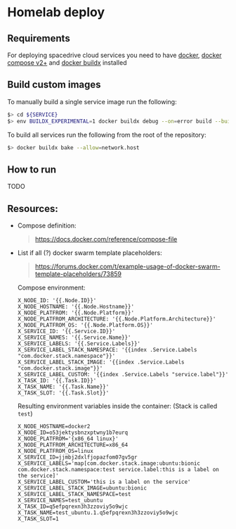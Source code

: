 # Homelab deploy

## Requirements

For deploying spacedrive cloud services you need to have [docker](https://docs.docker.com/engine/install/), [docker compose v2+](https://docs.docker.com/compose/install/) and [docker buildx](https://docs.docker.com/build/architecture/#install-buildx) installed

## Build custom images

To manually build a single service image run the following:

```sh
$> cd ${SERVICE}
$> env BUILDX_EXPERIMENTAL=1 docker buildx debug --on=error build --build-context utilities=../../utilities --tag ghcr.io/heavenvolkoff/homelab/${SERVICE}:latest .
```

To build all services run the following from the root of the repository:

```sh
$> docker buildx bake --allow=network.host
```

## How to run

TODO

## Resources:

- Compose definition:
  > https://docs.docker.com/reference/compose-file

- List if all (?) docker swarm template placeholders:
  > https://forums.docker.com/t/example-usage-of-docker-swarm-template-placeholders/73859

  Compose environment:

  ```
  X_NODE_ID: '{{.Node.ID}}'
  X_NODE_HOSTNAME: '{{.Node.Hostname}}'
  X_NODE_PLATFROM: '{{.Node.Platform}}'
  X_NODE_PLATFROM_ARCHITECTURE: '{{.Node.Platform.Architecture}}'
  X_NODE_PLATFROM_OS: '{{.Node.Platform.OS}}'
  X_SERVICE_ID: '{{.Service.ID}}'
  X_SERVICE_NAMES: '{{.Service.Name}}'
  X_SERVICE_LABELS: '{{.Service.Labels}}'
  X_SERVICE_LABEL_STACK_NAMESPACE: '{{index .Service.Labels "com.docker.stack.namespace"}}'
  X_SERVICE_LABEL_STACK_IMAGE: '{{index .Service.Labels "com.docker.stack.image"}}'
  X_SERVICE_LABEL_CUSTOM: '{{index .Service.Labels "service.label"}}'
  X_TASK_ID: '{{.Task.ID}}'
  X_TASK_NAME: '{{.Task.Name}}'
  X_TASK_SLOT: '{{.Task.Slot}}'
  ```

  Resulting environment variables inside the container: (Stack is called `test`)

  ```
  X_NODE_HOSTNAME=docker2
  X_NODE_ID=o53jektysbnzxptwny1b7eurq
  X_NODE_PLATFROM='{x86_64 linux}'
  X_NODE_PLATFROM_ARCHITECTURE=x86_64
  X_NODE_PLATFROM_OS=linux
  X_SERVICE_ID=jjmbj2dxlfjopazfom07gv5gr
  X_SERVICE_LABELS='map[com.docker.stack.image:ubuntu:bionic com.docker.stack.namespace:test service.label:this is a label on the service]'
  X_SERVICE_LABEL_CUSTOM='this is a label on the service'
  X_SERVICE_LABEL_STACK_IMAGE=ubuntu:bionic
  X_SERVICE_LABEL_STACK_NAMESPACE=test
  X_SERVICE_NAMES=test_ubuntu
  X_TASK_ID=q5efpqrexn3h3zzoviy5o9wjc
  X_TASK_NAME=test_ubuntu.1.q5efpqrexn3h3zzoviy5o9wjc
  X_TASK_SLOT=1
  ```
